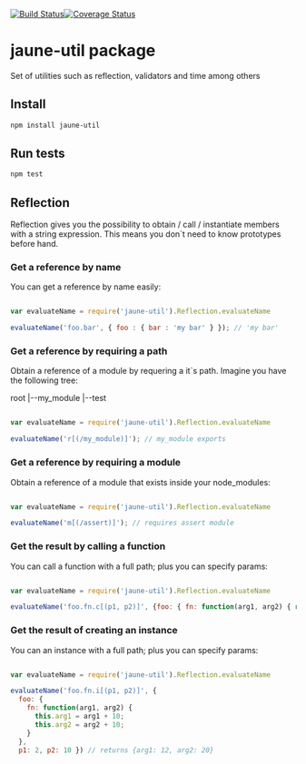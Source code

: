 [![Build Status](https://travis-ci.org/ajuste/jaune-util.svg?branch=master)](https://travis-ci.org/ajuste/jaune-util)[![Coverage Status](https://coveralls.io/repos/ajuste/jaune-util/badge.svg?branch=master)](https://coveralls.io/r/ajuste/jaune-util?branch=master)

# jaune-util package

Set of utilities such as reflection, validators and time among others

## Install

```sh
npm install jaune-util
```

## Run tests

```sh
npm test
```

## Reflection

Reflection gives you the possibility to obtain / call / instantiate members with a string expression. This means you don`t need to know prototypes before hand.

### Get a reference by name

You can get a reference by name easily:

```js

var evaluateName = require('jaune-util').Reflection.evaluateName

evaluateName('foo.bar', { foo : { bar : 'my bar' } }); // 'my bar'

```

### Get a reference by requiring a path

Obtain a reference of a module by requering a it`s path. Imagine you have the following tree:

root
|--my_module
|--test

```js

var evaluateName = require('jaune-util').Reflection.evaluateName

evaluateName('r[(/my_module)]'); // my_module exports

```

### Get a reference by requiring a module

Obtain a reference of a module that exists inside your node_modules:

```js

var evaluateName = require('jaune-util').Reflection.evaluateName

evaluateName('m[(/assert)]'); // requires assert module

```

### Get the result by calling a function

You can call a function with a full path; plus you can specify params:

```js

var evaluateName = require('jaune-util').Reflection.evaluateName

evaluateName('foo.fn.c[(p1, p2)]', {foo: { fn: function(arg1, arg2) { return arg1 + arg2; } }, p1: 2, p2: 10 }) // returns 12

```

### Get the result of creating an instance

You can an instance with a full path; plus you can specify params:

```js

var evaluateName = require('jaune-util').Reflection.evaluateName

evaluateName('foo.fn.i[(p1, p2)]', {
  foo: {
    fn: function(arg1, arg2) {
      this.arg1 = arg1 + 10;
      this.arg2 = arg2 + 10;
    }
  },
  p1: 2, p2: 10 }) // returns {arg1: 12, arg2: 20}

```
